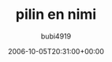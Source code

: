 ---
title: 'pilin en nimi'
posts: 12
hash: 't464'
author: 'bubi4919'
date: 2006-10-05T20:31:00+00:00
sources:
  - http://forums.tokipona.org/viewtopic.php%3Ft=464.html
---